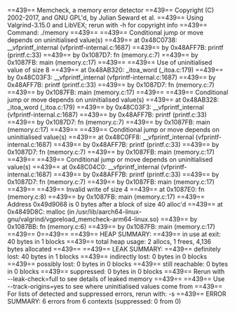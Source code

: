 ==439== Memcheck, a memory error detector
==439== Copyright (C) 2002-2017, and GNU GPL'd, by Julian Seward et al.
==439== Using Valgrind-3.15.0 and LibVEX; rerun with -h for copyright info
==439== Command: ./memory
==439== 
==439== Conditional jump or move depends on uninitialised value(s)
==439==    at 0x48C0738: __vfprintf_internal (vfprintf-internal.c:1687)
==439==    by 0x48AFF7B: printf (printf.c:33)
==439==    by 0x1087D7: fn (memory.c:7)
==439==    by 0x1087FB: main (memory.c:17)
==439== 
==439== Use of uninitialised value of size 8
==439==    at 0x48AB320: _itoa_word (_itoa.c:179)
==439==    by 0x48C03F3: __vfprintf_internal (vfprintf-internal.c:1687)
==439==    by 0x48AFF7B: printf (printf.c:33)
==439==    by 0x1087D7: fn (memory.c:7)
==439==    by 0x1087FB: main (memory.c:17)
==439== 
==439== Conditional jump or move depends on uninitialised value(s)
==439==    at 0x48AB328: _itoa_word (_itoa.c:179)
==439==    by 0x48C03F3: __vfprintf_internal (vfprintf-internal.c:1687)
==439==    by 0x48AFF7B: printf (printf.c:33)
==439==    by 0x1087D7: fn (memory.c:7)
==439==    by 0x1087FB: main (memory.c:17)
==439== 
==439== Conditional jump or move depends on uninitialised value(s)
==439==    at 0x48C0FF8: __vfprintf_internal (vfprintf-internal.c:1687)
==439==    by 0x48AFF7B: printf (printf.c:33)
==439==    by 0x1087D7: fn (memory.c:7)
==439==    by 0x1087FB: main (memory.c:17)
==439== 
==439== Conditional jump or move depends on uninitialised value(s)
==439==    at 0x48C04C0: __vfprintf_internal (vfprintf-internal.c:1687)
==439==    by 0x48AFF7B: printf (printf.c:33)
==439==    by 0x1087D7: fn (memory.c:7)
==439==    by 0x1087FB: main (memory.c:17)
==439== 
==439== Invalid write of size 4
==439==    at 0x1087E0: fn (memory.c:8)
==439==    by 0x1087FB: main (memory.c:17)
==439==  Address 0x49d9068 is 0 bytes after a block of size 40 alloc'd
==439==    at 0x4849D8C: malloc (in /usr/lib/aarch64-linux-gnu/valgrind/vgpreload_memcheck-arm64-linux.so)
==439==    by 0x1087BB: fn (memory.c:6)
==439==    by 0x1087FB: main (memory.c:17)
==439== 
0==439== 
==439== HEAP SUMMARY:
==439==     in use at exit: 40 bytes in 1 blocks
==439==   total heap usage: 2 allocs, 1 frees, 4,136 bytes allocated
==439== 
==439== LEAK SUMMARY:
==439==    definitely lost: 40 bytes in 1 blocks
==439==    indirectly lost: 0 bytes in 0 blocks
==439==      possibly lost: 0 bytes in 0 blocks
==439==    still reachable: 0 bytes in 0 blocks
==439==         suppressed: 0 bytes in 0 blocks
==439== Rerun with --leak-check=full to see details of leaked memory
==439== 
==439== Use --track-origins=yes to see where uninitialised values come from
==439== For lists of detected and suppressed errors, rerun with: -s
==439== ERROR SUMMARY: 6 errors from 6 contexts (suppressed: 0 from 0)
